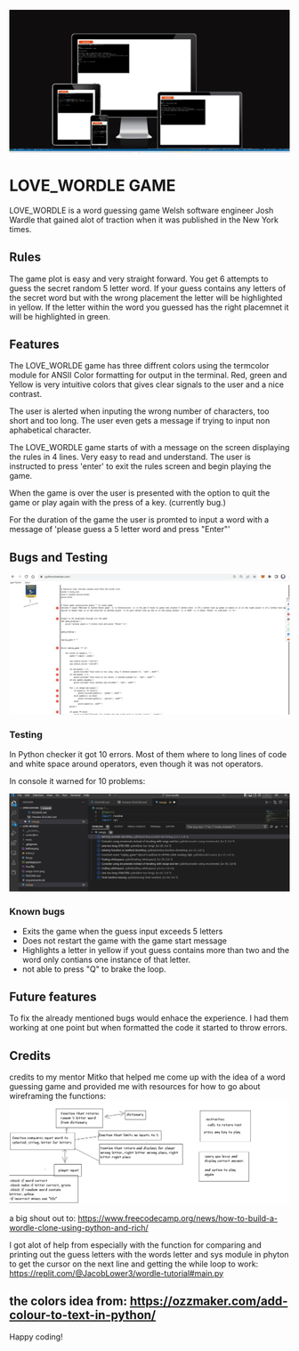 ![responsive](images/responsive.jpg)

# LOVE_WORDLE GAME

LOVE_WORDLE is a word guessing game Welsh software engineer Josh Wardle that gained alot of traction when it was published in the New York times. 

## Rules

The game plot is easy and very straight forward. You get 6 attempts to guess the secret random 5 letter word. If your guess contains any letters of the secret word but with the wrong placement the letter will be highlighted in yellow. If the letter within the word you guessed has the right placemnet it will be highlighted in green.

## Features

The LOVE_WORLDE game has three diffrent colors using the termcolor module for ANSII Color formatting for output in the terminal. Red, green and Yellow is very intuitive colors that gives clear signals to the user and a nice contrast.

The user is alerted when inputing the wrong number of characters, too short and too long. The user even gets a message if trying to input non aphabetical character.

The LOVE_WORDLE game starts of with a message on the screen displaying the rules in 4 lines. Very easy to read and understand. The user is instructed to press 'enter' to exit the rules screen and begin playing the game.

When the game is over the user is presented with the option to quit the game or play again with the press of a key. (currently bug.)

For the duration of the game the user is promted to input a word with a message of 'please guess a 5 letter word and press "Enter"'

## Bugs and Testing 
![testing](images/pythonchecker.jpg)

### Testing
In Python checker it got 10 errors. Most of them where to long lines of code and white space around operators, even though it was not operators. 

In console it warned for 10 problems:

![testing](images/console_problems.jpg)


### Known bugs
- Exits the game when the guess input exceeds 5 letters
- Does not restart the game with the game start message 
- Highlights a letter in yellow if yout guess contains more than two and the word only contians one instance of that letter.
- not able to press "Q" to brake the loop.

## Future features

To fix the already mentioned bugs would enhace the experience. I had them working at one point but when formatted the code it started to throw errors.

## Credits

credits to my mentor Mitko that helped me come up with the idea of a word guessing game and provided me with resources for how to go about wireframing the functions:
![testing](images/wireframeish.jpg)

a big shout out to: 
https://www.freecodecamp.org/news/how-to-build-a-wordle-clone-using-python-and-rich/

I got alot of help from especially with the function for comparing and printing out the guess letters with the words letter and sys module in phyton to get the cursor on the next line and getting the while loop to work:
https://replit.com/@JacobLower3/wordle-tutorial#main.py

the colors idea from:
https://ozzmaker.com/add-colour-to-text-in-python/
-----
Happy coding!